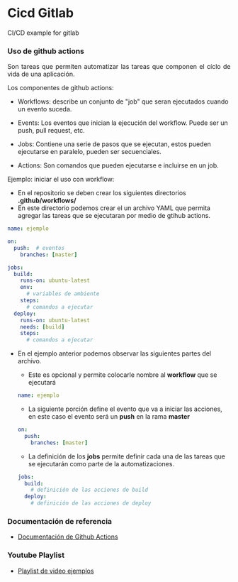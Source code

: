 # Cicd Gitlab

CI/CD example for gitlab

### Uso de github actions

<p style='text-align: justify;'> 
Son tareas que permiten automatizar las tareas que componen el cíclo de vida de una aplicación.
</p>

Los componentes de github actions:

*  Workflows: describe un conjunto de "job" que seran ejecutados cuando un evento suceda.
*  Events: Los eventos que inician la ejecución del workflow. Puede ser un push, pull request, etc.

*  Jobs: Contiene una serie de pasos que se ejecutan, estos pueden ejecutarse en paralelo, pueden ser secuenciales.

*  Actions: Son comandos que pueden ejecutarse e incluirse en un job.


Ejemplo: iniciar el uso con workflow:

* En el repositorio se deben crear los siguientes directorios **.github/workflows/**
* En este directorio podemos crear el un archivo YAML que permita agregar las tareas que se ejecutaran por medio de gtihub actions.

```yaml
name: ejemplo

on:
  push:  # eventos
    branches: [master]

jobs:
  build:
    runs-on: ubuntu-latest
    env:
      # variables de ambiente
    steps:
      # comandos a ejecutar
  deploy:
    runs-on: ubuntu-latest
    needs: [build]
    steps:
      # comandos a ejecutar
```

* En el ejemplo anterior podemos observar las siguientes partes del archivo.

  * Este es opcional y permite colocarle nombre al **workflow** que se ejecutará

  ```yaml
  name: ejemplo
  ```

  * La siguiente porción define el evento que va a iniciar las acciones, en este caso el evento será un **push** en la rama **master** 

  ```yaml
  on:
    push:
      branches: [master]
  ```

  * La definición de los **jobs** permite definir cada una de las tareas que se ejecutarán como parte de la automatizaciones.

  ```yaml
  jobs:
    build:
      # definición de las acciones de build
    deploy:
      # definición de las acciones de deploy
  ```

### Documentación de referencia

  * [Documentación de Github Actions](https://docs.github.com/en/actions/learn-github-actions/understanding-github-actions)


### Youtube Playlist

* [Playlist de video ejemplos](https://youtube.com/playlist?list=PL8Xnw9lMxPCGY_YChsjd8dEEbladBWGPl)
